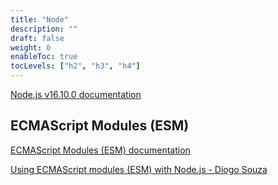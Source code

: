 ```yaml
---
title: "Node"
description: ""
draft: false
weight: 0
enableToc: true
tocLevels: ["h2", "h3", "h4"]
---
```


[Node.js v16.10.0 documentation](https://nodejs.org/api/index.html)

## ECMAScript Modules (ESM)

[ECMAScript Modules (ESM) documentation](https://nodejs.org/api/esm.html)

[Using ECMAScript modules (ESM) with Node.js - Diogo Souza](https://blog.logrocket.com/how-to-use-ecmascript-modules-with-node-js/)
